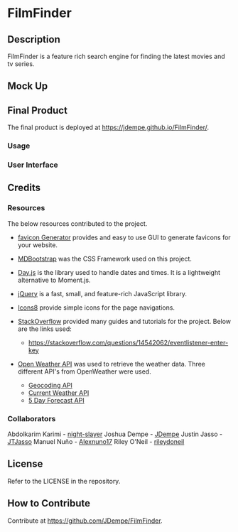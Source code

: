# FilmFinder
## Description

FilmFinder is a feature rich search engine for finding the latest movies and tv series.

## Mock Up

## Final Product

The final product is deployed at https://jdempe.github.io/FilmFinder/.

### Usage

### User Interface

## Credits

### Resources

The below resources contributed to the project.

- [favicon Generator](https://favicon.io/favicon-generator/) provides and easy to use GUI to generate favicons for your website.

- [MDBootstrap](https://mdbootstrap.com/) was the CSS Framework used on this project.

- [Day.js](https://day.js.org/) is the library used to handle dates and times.  It is a lightweight alternative to Moment.js.

- [jQuery](https://jquery.com/) is a fast, small, and feature-rich JavaScript library.

- [Icons8](https://icons8.com/icons/) provide simple icons for the page navigations.

- [StackOverflow](https://stackoverflow.com/) provided many guides and tutorials for the project.  Below are the links used:
  - https://stackoverflow.com/questions/14542062/eventlistener-enter-key


- [Open Weather API](https://openweathermap.org/api) was used to retrieve the weather data.  Three different API's from OpenWeather were used.
  - [Geocoding API](https://openweathermap.org/api/geocoding-api#description)
  - [Current Weather API](https://openweathermap.org/current)
  - [5 Day Forecast API](https://openweathermap.org/forecast5#bulk)

  
### Collaborators

Abdolkarim Karimi - [night-slayer](https://github.com/mackarimi)
Joshua Dempe - [JDempe](https://github.com/JDempe)
Justin Jasso - [JTJasso](https://github.com/JTJasso)
Manuel Nuño - [Alexnuno17](https://github.com/Alexnuno17)
Riley O'Neil - [rileydoneil](https://github.com/rileydoneil)

## License

Refer to the LICENSE in the repository.

## How to Contribute

Contribute at https://github.com/JDempe/FilmFinder.